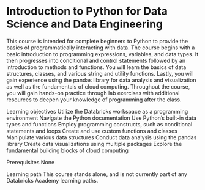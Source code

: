 # Introduction to Python for Data Science and Data Engineering
This course is intended for complete beginners to Python to provide the basics of programmatically interacting with data. The course begins with a basic introduction to programming expressions, variables, and data types. It then progresses into conditional and control statements followed by an introduction to methods and functions. You will learn the basics of data structures, classes, and various string and utility functions. Lastly, you will gain experience using the pandas library for data analysis and visualization as well as the fundamentals of cloud computing. Throughout the course, you will gain hands-on practice through lab exercises with additional resources to deepen your knowledge of programming after the class.

Learning objectives
Utilize the Databricks workspace as a programming environment
Navigate the Python documentation
Use Python’s built-in data types and functions
Employ programming constructs, such as conditional statements and loops Create and use custom functions and classes
Manipulate various data structures
Conduct data analysis using the pandas library
Create data visualizations using multiple packages
Explore the fundamental building blocks of cloud computing

Prerequisites
None

Learning path
This course stands alone, and is not currently part of any Databricks Academy learning paths.